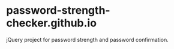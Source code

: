 # password-strength-checker.github.io
jQuery project for password strength and password confirmation.
